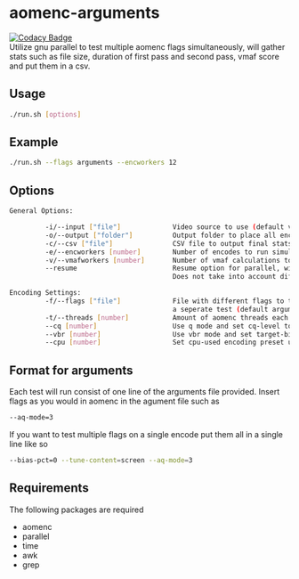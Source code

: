 # aomenc-arguments #

[![Codacy Badge](https://app.codacy.com/project/badge/Grade/9d73582417664408a6f0488555c6f063)](https://www.codacy.com/manual/luigi311/aomenc-arguments?utm_source=gitlab.com&utm_medium=referral&utm_content=Luigi311/aomenc-arguments&utm_campaign=Badge_Grade)  
Utilize gnu parallel to test multiple aomenc flags simultaneously, will gather stats such as file size, duration of first pass
and second pass, vmaf score and put them in a csv.

## Usage ##

```bash
./run.sh [options]
```

## Example ##

```bash
./run.sh --flags arguments --encworkers 12
```

## Options ##

```bash
General Options:

         -i/--input ["file"]             Video source to use (default video.mkv)
         -o/--output ["folder"]          Output folder to place all encoded videos and stats files (default output)   
         -c/--csv ["file"]               CSV file to output final stats for all encodes to (default stats.csv)        
         -e/--encworkers [number]        Number of encodes to run simultaneously (defaults cpu threads/aomenc threads)
         -v/--vmafworkers [number]       Number of vmaf calculations to run simultaneously (defaults 3)
         --resume                        Resume option for parallel, will use encoding.log and vmaf.log 
                                         Does not take into account different encoding settings (default false)       

Encoding Settings:
         -f/--flags ["file"]             File with different flags to test. Each line represents
                                         a seperate test (default arguments)
         -t/--threads [number]           Amount of aomenc threads each encode should use (default 4)
         --cq [number]                   Use q mode and set cq-level to number provided (default 50)
         --vbr [number]                  Use vbr mode and set target-bitrate to number provided
         --cpu [number]                  Set cpu-used encoding preset used by aomenc (default 6)
```

## Format for arguments ##

Each test will run consist of one line of the arguments file provided. Insert flags as you would in aomenc in the agument file such as 

```bash
--aq-mode=3
```

If you want to test multiple flags on a single encode put them all in a single line like so

```bash
--bias-pct=0 --tune-content=screen --aq-mode=3
```

## Requirements ##
The following packages are required
* aomenc
* parallel
* time
* awk
* grep
